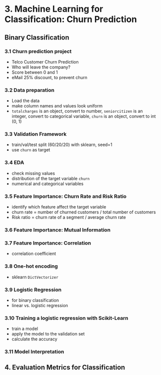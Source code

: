 # 3. Machine Learning for Classification: Churn Prediction

## Binary Classification

### 3.1 Churn prediction project

- Telco Customer Churn Prediction
- Who will leave the company?
- Score between 0 and 1
- eMail 25% discount, to prevent churn

### 3.2 Data preparation

- Load the data
- make column names and values look uniform
- `totalcharges` is an object, convert to number, `seniorcitizen` is an integer, convert to categorical variable, `churn` is an object, convert to int (0, 1)

### 3.3 Validation Framework

- train/val/test split (60/20/20) with sklearn, seed=1
- use `churn` as target

### 3.4 EDA

- check missing values
- distribution of the target variable `churn`
- numerical and categorical variables

### 3.5 Feature Importance: Churn Rate and Risk Ratio

- identify which feature affect the target variable
- churn rate = number of churned customers / total number of customers
- Risk ratio = churn rate of a segment / average churn rate

### 3.6 Feature Importance: Mutual Information

### 3.7 Feature Importance: Correlation

- correlation coefficient

### 3.8 One-hot encoding

- sklearn `DictVectorizer`

### 3.9 Logistic Regression

- for binary classification
- linear vs. logistic regression

### 3.10 Training a logistic regression with Scikit-Learn

- train a model
- apply the model to the validation set
- calculate the accuracy

### 3.11 Model Interpretation

## 4. Evaluation Metrics for Classification
